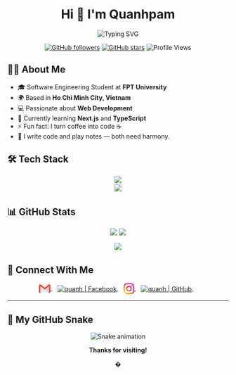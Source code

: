 <div align="center">

# Hi 👋 I'm Quanhpam

<img src="https://readme-typing-svg.herokuapp.com?font=Fira+Code&pause=1000&color=3B82F6&center=true&vCenter=true&width=435&lines=Full+Stack+Developer;Always+Learning+New+Things;Welcome+to+my+GitHub!" alt="Typing SVG" />

[![GitHub followers](https://img.shields.io/github/followers/Quanhpm?style=social)](https://github.com/Quanhpm)
[![GitHub stars](https://img.shields.io/github/stars/Quanhpm?style=social)](https://github.com/Quanhpm)
![Profile Views](https://komarev.com/ghpvc/?username=Quanhpm&color=blue)

</div>

## 👨‍💻 About Me

- 🎓 Software Engineering Student at **FPT University**
- 🌍 Based in **Ho Chi Minh City, Vietnam**
- 💻 Passionate about **Web Development**
- 🌱 Currently learning **Next.js** and **TypeScript**
- ⚡ Fun fact: I turn coffee into code ☕
- 🎹 I write code and play notes — both need harmony.

## 🛠️ Tech Stack

<p align="center">
  <img src="https://skillicons.dev/icons?i=html,css,js,ts,react,nextjs,nodejs" />
  <br/>
  <img src="https://skillicons.dev/icons?i=java,tailwind,sass,bootstrap,git,github,figma" />
</p>

## 📊 GitHub Stats

<p align="center">
  <img src="https://github-readme-stats.vercel.app/api?username=quanhpm&show_icons=true&theme=tokyonight&hide_border=true" height="165"/>
  <img src="https://github-readme-stats.vercel.app/api/top-langs/?username=quanhpm&layout=compact&theme=tokyonight&hide_border=true" height="165"/>
</p>

<p align="center">
  <img src="https://github-readme-streak-stats.herokuapp.com/?user=quanhpam&theme=tokyonight&hide_border=true" />
</p>

## 🤝 Connect With Me

<p align="center">
  <a href="mailto:quocanhdang02@gmail.com" >
    <img align="center" alt="quanh | Gmail" width="26px" src="https://github.com/SatYu26/SatYu26/blob/master/Assets/Gmail.svg" />
  </a> &nbsp;&nbsp;
  
  <a href="https://www.facebook.com/quocanh.dang.79069/" target="_blank">
      <img align="center" alt="quanh | Facebook" width="24px" src="https://upload.wikimedia.org/wikipedia/en/thumb/0/04/Facebook_f_logo_%282021%29.svg/100px-Facebook_f_logo_%282021%29.svg.png" />
  </a> &nbsp;&nbsp;
  
  <a href="https://www.instagram.com/phamquanh__/" target="_blank">
    <img align="center" alt="quanh | Instagram" width="24px" src="https://github.com/SatYu26/SatYu26/blob/master/Assets/Instagram.svg" />
  </a> &nbsp;&nbsp;
  
  <a href="https://profile-summary-for-github.herokuapp.com/user/Quanhpm" target="_blank">
    <img align="center" alt="quanh | GitHub" width="26px" src="https://upload.wikimedia.org/wikipedia/commons/thumb/a/ae/Github-desktop-logo-symbol.svg/1024px-Github-desktop-logo-symbol.svg.png" />
  </a> &nbsp;&nbsp;
  
<p> 

---
## 🐍 My GitHub Snake 

<p align="center">
  <img src="https://github.com/Quanhpm/Quanhpm/blob/output/snake.svg" alt="Snake animation" />
</p>

<div align="center">
  
**Thanks for visiting!** 

�




</div>

